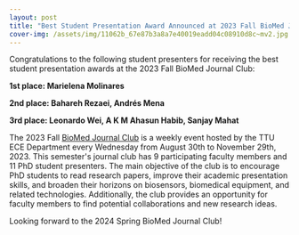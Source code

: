 ```yaml
---
layout: post
title: "Best Student Presentation Award Announced at 2023 Fall BioMed Journal Club"
cover-img: /assets/img/11062b_67e87b3a8a7e40019eadd04c08910d8c~mv2.jpg
---
```

Congratulations to the following student presenters for receiving the best student presentation awards at the 2023 Fall BioMed Journal Club:

**1st place: Marielena Molinares**

**2nd place: Bahareh Rezaei, Andrés Mena**

**3rd place: Leonardo Wei, A K M Ahasun Habib, Sanjay Mahat**

  

The 2023 Fall [BioMed Journal Club](https://www.wunanolab.com/services-6) is a weekly event hosted by the TTU ECE Department every Wednesday from August 30th to November 29th, 2023. This semester's journal club has 9 participating faculty members and 11 PhD student presenters. The main objective of the club is to encourage PhD students to read research papers, improve their academic presentation skills, and broaden their horizons on biosensors, biomedical equipment, and related technologies. Additionally, the club provides an opportunity for faculty members to find potential collaborations and new research ideas.

  

Looking forward to the 2024 Spring BioMed Journal Club!